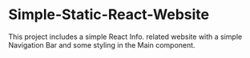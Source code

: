 # Simple-Static-React-Website
This project includes a simple React Info. related website with a simple
Navigation Bar and some styling in the Main component.
